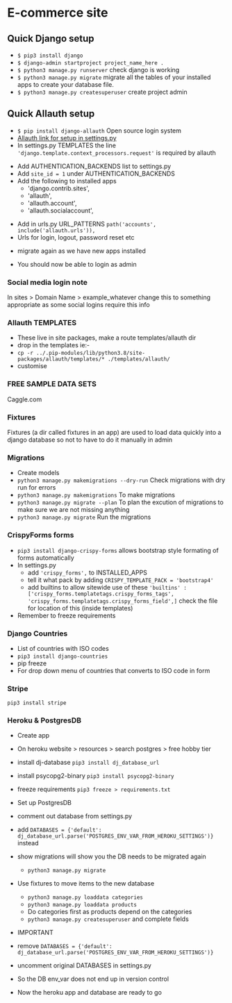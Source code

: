 # E-commerce site

## Quick Django setup
- `$ pip3 install django`
- `$ django-admin startproject project_name_here .`
- `$ python3 manage.py runserver` check django is working
- `$ python3 manage.py migrate` migrate all the tables of your installed apps to create your database file.
- `$ python3 manage.py createsuperuser` create project admin

## Quick Allauth setup

* `$ pip install django-allauth` Open source login system
* [Allauth link for setup in settings.py](https://django-allauth.readthedocs.io/en/latest/installation.html)
* In settings.py TEMPLATES the line `'django.template.context_processors.request'` is required by allauth

- Add AUTHENTICATION_BACKENDS list to settings.py
- Add `site_id = 1` under AUTHENTICATION_BACKENDS
- Add the following to installed apps
    - 'django.contrib.sites',
    - 'allauth',
    - 'allauth.account',
    - 'allauth.socialaccount',

* Add in urls.py URL_PATTERNS `path('accounts', include('allauth.urls')),`
* Urls for login, logout, password reset etc

- migrate again as we have new apps installed

- You should now be able to login as admin

### Social media login note
In sites > Domain Name > example_whatever change this to something appropriate as some social logins require this info

### Allauth TEMPLATES
- These live in site packages, make a route templates/allauth dir
- drop in the templates ie:-
- `cp -r ../.pip-modules/lib/python3.8/site-packages/allauth/templates/* ./templates/allauth/`
- customise

### FREE SAMPLE DATA SETS
Caggle.com

### Fixtures
Fixtures (a dir called fixtures in an app) are used to load data quickly into a django database so not to have to do it manually in admin

### Migrations

* Create models
* `python3 manage.py makemigrations --dry-run` Check migrations with dry run for errors
* `python3 manage.py makemigrations` To make migrations
* `python3 manage.py migrate --plan` To plan the excution of migrations to make sure we are not missing anything
* `python3 manage.py migrate` Run the migrations

### CrispyForms forms
- `pip3 install django-crispy-forms` allows bootstrap style formating of forms automatically
- In settings.py
    - add `'crispy_forms',` to INSTALLED_APPS
    - tell it what pack by adding `CRISPY_TEMPLATE_PACK = 'bootstrap4'`
    - add builtins to allow sitewide use of these `'builtins' : ['crispy_forms.templatetags.crispy_forms_tags', 'crispy_forms.templatetags.crispy_forms_field',]` check the file for location of this (inside templates)
- Remember to freeze requirements

### Django Countries
* List of countries with ISO codes
* `pip3 install django-countries`
* pip freeze
* For drop down menu of countries that converts to ISO code in form

### Stripe
`pip3 install stripe`

### Heroku & PostgresDB

- Create app
- On heroku website > resources > search postgres > free hobby tier
- install dj-database `pip3 install dj_database_url`
- install psycopg2-binary `pip3 install psycopg2-binary`
- freeze requirements `pip3 freeze > requirements.txt`

- Set up PostgresDB
- comment out database from settings.py
- add `DATABASES = {'default': dj_database_url.parse('POSTGRES_ENV_VAR_FROM_HEROKU_SETTINGS')}` instead
- show migrations will show you the DB needs to be migrated again
    - `python3 manage.py migrate`
- Use fixtures to move items to the new database
    - `python3 manage.py loaddata categories`
    - `python3 manage.py loaddata products`
    - Do categories first as products depend on the categories
    - `python3 manage.py createsuperuser` and complete fields

- IMPORTANT
- remove `DATABASES = {'default': dj_database_url.parse('POSTGRES_ENV_VAR_FROM_HEROKU_SETTINGS')}`
- uncomment original DATABASES in settings.py
- So the DB env_var does not end up in version control

- Now the heroku app and database are ready to go